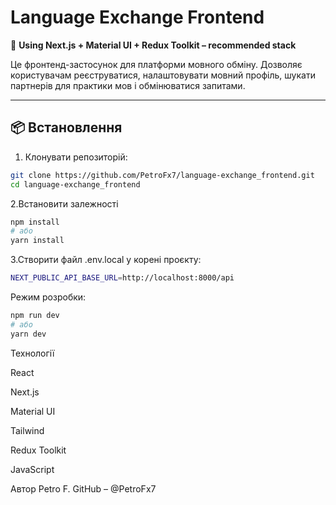 # Language Exchange Frontend

🧩 **Using Next.js + Material UI + Redux Toolkit – recommended stack**

Це фронтенд-застосунок для платформи мовного обміну. Дозволяє користувачам реєструватися, налаштовувати мовний профіль, шукати партнерів для практики мов і обмінюватися запитами.

---

## 📦 Встановлення

1. Клонувати репозиторій:

```bash
git clone https://github.com/PetroFx7/language-exchange_frontend.git
cd language-exchange_frontend
```
2.Встановити залежності
```bash
npm install
# або
yarn install
```
3.Створити файл .env.local у корені проєкту:
```bash
NEXT_PUBLIC_API_BASE_URL=http://localhost:8000/api

```
Режим розробки:
```bash
npm run dev
# або
yarn dev
```
Технології

React

Next.js

Material UI

Tailwind

Redux Toolkit

JavaScript

Автор
Petro F.
GitHub – @PetroFx7
